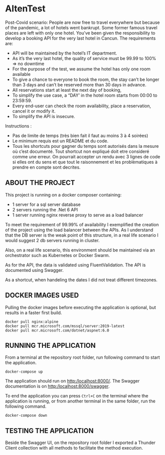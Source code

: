 # AltenTest

Post-Covid scenario:
People are now free to travel everywhere but because of the pandemic, a lot of hotels went
bankrupt. Some former famous travel places are left with only one hotel.
You’ve been given the responsibility to develop a booking API for the very last hotel in Cancun.
The requirements are:

- API will be maintained by the hotel’s IT department.
- As it’s the very last hotel, the quality of service must be 99.99 to 100% => no downtime
- For the purpose of the test, we assume the hotel has only one room available
- To give a chance to everyone to book the room, the stay can’t be longer than 3 days and
can’t be reserved more than 30 days in advance.
- All reservations start at least the next day of booking,
- To simplify the use case, a “DAY’ in the hotel room starts from 00:00 to 23:59:59.
- Every end-user can check the room availability, place a reservation, cancel it or modify it.
- To simplify the API is insecure.

Instructions :

- Pas de limite de temps (très bien fait il faut au moins 3 à 4 soirées)
- Le minimum requis est un README et du code.
- Tous les shortcuts pour gagner du temps sont autorisés dans la mesure où c’est
documenté. Tout shortcut non expliqué doit etre consideré comme une erreur. On
pourrait accepter un rendu avec 3 lignes de code si elles ont du sens et que tout le
raisonnement et les problèmatiques à prendre en compte sont decrites.

## ABOUT THE PROJECT

This project is running on a docker composer containing:

- 1 server for a sql server database
- 2 servers running the .Net 6 API
- 1 server running nginx reverse proxy to serve as a load balancer

To meet the requirement of 99.99% of availability I exemplified the creation of the project using the load balancer between the APIs. As I understand that the DB server is the weak point of this structure, in a real life scenario I would suggest 2 db servers running in cluster.

Also, on a real life scenario, this environment should be maintained via an orchestrator such as Kubernetes or Docker Swarm.

As for the API, the data is validated using FluentValidation. The API is documented using Swagger.

As a shortcut, when handeling the dates I did not treat different timezones.

## DOCKER IMAGES USED

Pulling the docker images before executing the application is optional, but results in a faster first build.

``` command
docker pull nginx:alpine
docker pull mcr.microsoft.com/mssql/server:2019-latest
docker pull mcr.microsoft.com/dotnet/aspnet:6.0
```

## RUNNING THE APPLICATION

From a terminal at the repository root folder, run following command to start the application.

``` command
docker-compose up
```

The application should run on [http:/localhost:8000/](http:/localhost:8000/). The Swagger documentation is on [http:/localhost:8000/swagger](http:/localhost:8000/swagger).

To end the application you can press `Ctrl+C` on the terminal where the application is running, or from another terminal in the same folder, run the following command.

``` command
docker-compose down
```

## TESTING THE APPLICATION

Beside the Swagger UI, on the repository root folder I exported a Thunder Client collection with all methods to facilitate the method execution.
